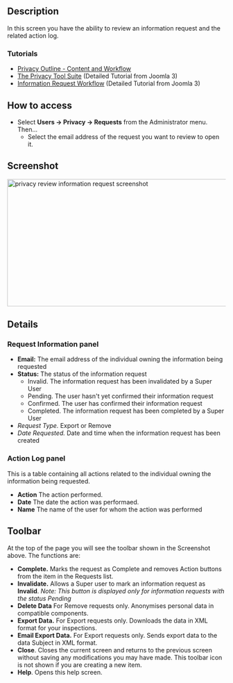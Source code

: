 <!-- Filename: Help4.x:Privacy:_Review_Information_Request / Display title: Privacy: Review Information Request -->

## Description

In this screen you have the ability to review an information request and
the related action log.

### Tutorials

- [Privacy Outline - Content and
  Workflow](https://docs.joomla.org/Help4.x:Components_Privacy_Outline/en "Help4.x:Components Privacy Outline/en")
- [The Privacy Tool
  Suite](https://docs.joomla.org/J3.x:Privacy/en "J3.x:Privacy/en")
  (Detailed Tutorial from Joomla 3)
- [Information Request
  Workflow](https://docs.joomla.org/J3.x:Information_Request_Workflow_in_Privacy_Component/en "J3.x:Information Request Workflow in Privacy Component/en")
  (Detailed Tutorial from Joomla 3)

## How to access

- Select **Users → Privacy → Requests** from the Administrator
  menu. Then...
  - Select the email address of the request you want to review to open
    it.

## Screenshot

<img
src="https://docs.joomla.org/images/e/ea/Help-4x-component-privacy-review-information-request-new-en.png"
decoding="async" data-file-width="800" data-file-height="293"
width="800" height="293"
alt="privacy review information request screenshot" />

## Details

### Request Information panel
- **Email:** The email address of the individual owning the information
    being requested
- **Status:** The status of the information request
    - Invalid. The information request has been invalidated by a Super User
    - Pending. The user hasn't yet confirmed their information request
    - Confirmed. The user has confirmed their information request
    - Completed. The information request has been completed by a Super User
- *Request Type.* Export or Remove
- *Date Requested.* Date and time when the information request has been created

### Action Log panel

This is a table containing all actions related to the individual owning the
information being requested.

- **Action** The action performed.
- **Date** The date the action was performaed.
- **Name** The name of the user for whom the action was performed

## Toolbar

At the top of the page you will see the toolbar shown in the
Screenshot above. The functions are:

- **Complete.** Marks the request as Complete and removes Action buttons
  from the item in the Requests list.
- **Invalidate.** Allows a Super user to mark an information request as
  **Invalid**. *Note: This button is displayed only for information
  requests with the status Pending*
- **Delete Data** For Remove requests only. Anonymises personal data in
  compatible components.
- **Export Data.** For Export requests only. Downloads the data in XML
  format for your inspections.
- **Email Export Data.** For Export requests only. Sends export data to
  the data Subject in XML format.
- **Close**. Closes the current screen and returns to the previous
  screen without saving any modifications you may have made. This
  toolbar icon is not shown if you are creating a new item.
- **Help**. Opens this help screen.
